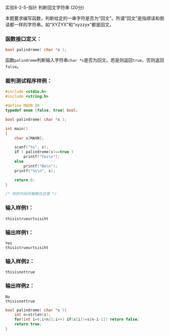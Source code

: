 实验8-2-5-指针 判断回文字符串 (20分)

本题要求编写函数，判断给定的一串字符是否为“回文”。所谓“回文”是指顺读和倒读都一样的字符串。如“XYZYX”和“xyzzyx”都是回文。

### 函数接口定义：

```c++
bool palindrome( char *s );
```

函数`palindrome`判断输入字符串`char *s`是否为回文。若是则返回`true`，否则返回`false`。

### 裁判测试程序样例：

```c++
#include <stdio.h>
#include <string.h>

#define MAXN 20
typedef enum {false, true} bool;

bool palindrome( char *s );

int main()
{
    char s[MAXN];

    scanf("%s", s);
    if ( palindrome(s)==true )
        printf("Yes\n");
    else
        printf("No\n");
    printf("%s\n", s);

    return 0;
}

/* 你的代码将被嵌在这里 */
```

### 输入样例1：

```in
thisistrueurtsisiht
```

### 输出样例1：

```out
Yes
thisistrueurtsisiht
```

### 输入样例2：

```
thisisnottrue
```

### 输出样例2：

```
No
thisisnottrue
```



```c++
bool palindrome( char *s ){
    int n=strlen(s);
    for(int i=0;i<n/2;i++) if(s[i]!=s[n-i-1]) return false;
    return true;
}
```

